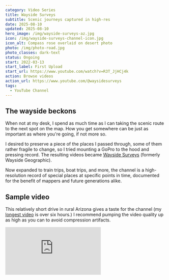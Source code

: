 ```yaml
---
category: Video Series
title: Wayside Surveys
subtitle: Scenic journeys captured in high-res
date: 2025-08-10
updated: 2025-08-10
hero_image: /img/wayside-surveys-az.jpg
icon: /img/wayside-surveys-channel-icon.jpg
icon_alt: Compass rose overlaid on desert photo
photo: /img/photo-road.jpg
photo_classes: dark-text
status: Ongoing
start: 2022-03-13
start_label: First Upload
start_url: https://www.youtube.com/watch?v=R3T_JjHCj4k
action: Browse videos
action_url: https://www.youtube.com/@waysidesurveys
tags:
  - YouTube Channel
---
```

## The wayside beckons

When not at my desk, I spend as much time as I can taking the scenic route to the next spot on the map. How you get somewhere can be just as important as where you're going, if not more so.

I desired to preserve a piece of the places I passed through, some of them rather fragile to change, so I tried mounting a GoPro to the hood and pressing record. The resulting videos became [Wayside Surveys](https://www.youtube.com/@waysidesurveys) (formerly Wayside Geographic).

Now expanded to train trips, boat trips, and more, the channel is a high-resolution record of special places at specific points in time, documented for the benefit of mappers and future generations alike.

## Sample video

This relatively short drive in rural Arizona gives a taste for the channel (my [longest video](https://www.youtube.com/watch?v=9ThFsHcf1ZA) is over six hours.) I recommend pumping the video quality up as high as you can to avoid compression artifacts.

<iframe class="youtube-embed" src="https://www.youtube.com/embed/gIzNRXmsnbM?si=EasXmFQh4oeYvvO0" title="YouTube video player" frameborder="0" allow="accelerometer; autoplay; clipboard-write; encrypted-media; gyroscope; picture-in-picture; web-share" referrerpolicy="strict-origin-when-cross-origin" allowfullscreen></iframe>